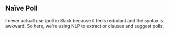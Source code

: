 ## Naïve Poll

I never actuall use /poll in Slack because it feels redudant and the syntax is awkward. So here, we're using NLP to extract or clauses and suggest polls.
